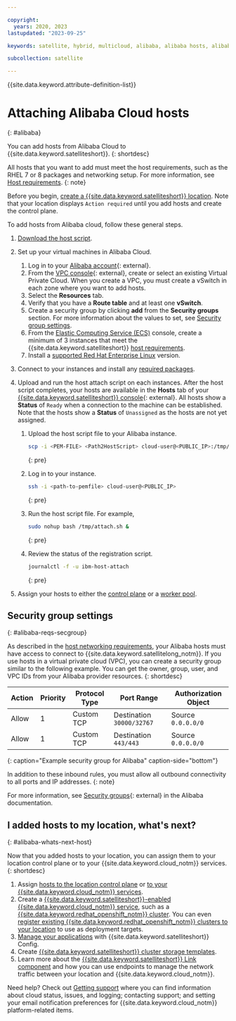 ```yaml
---

copyright:
  years: 2020, 2023
lastupdated: "2023-09-25"

keywords: satellite, hybrid, multicloud, alibaba, alibaba hosts, alibaba cloud

subcollection: satellite

---
```


{{site.data.keyword.attribute-definition-list}}



# Attaching Alibaba Cloud hosts
{: #alibaba}

You can add hosts from Alibaba Cloud to {{site.data.keyword.satelliteshort}}.
{: shortdesc}

All hosts that you want to add must meet the host requirements, such as the RHEL 7 or 8 packages and networking setup. For more information, see [Host requirements](/docs/satellite?topic=satellite-host-reqs).
{: note}

Before you begin, [create a {{site.data.keyword.satelliteshort}} location](/docs/satellite?topic=satellite-locations). Note that your location displays `Action required` until you add hosts and create the control plane.

To add hosts from Alibaba cloud, follow these general steps.

1. [Download the host script](/docs/satellite?topic=satellite-host-attach-download).
2. Set up your virtual machines in Alibaba Cloud.
    1. Log in to your [Alibaba account](https://us.alibabacloud.com/en){: external}.
    2. From the [VPC console](https://vpc.console.aliyun.com/vpc){: external}, create or select an existing Virtual Private Cloud. When you create a VPC, you must create a vSwitch in each zone where you want to add hosts.
    3. Select the **Resources** tab.
    4. Verify that you have a **Route table** and at least one **vSwitch**. 
    5. Create a security group by clicking **add** from the **Security groups** section. For more information about the values to set, see [Security group settings](#alibaba-reqs-secgroup).
    6. From the [Elastic Computing Service (ECS)](https://ecs.console.aliyun.com/server#/home) console, create a minimum of 3 instances that meet the {{site.data.keyword.satelliteshort}} [host requirements](/docs/satellite?topic=satellite-host-reqs).
    7. Install a [supported Red Hat Enterprise Linux](/docs/satellite?topic=satellite-infrastructure-plan#infras-plan-os) version.
3. Connect to your instances and install any [required packages](/docs/satellite?topic=satellite-host-reqs).     
4. Upload and run the host attach script on each instances. After the host script completes, your hosts are available in the **Hosts** tab of your [{{site.data.keyword.satelliteshort}} console](https://cloud.ibm.com/satellite/locations){: external}. All hosts show a **Status** of `Ready` when a connection to the machine can be established. Note that the hosts show a **Status** of `Unassigned` as the hosts are not yet assigned.
    1. Upload the host script file to your Alibaba instance.
    
        ```sh
        scp -i <PEM-FILE> <Path2HostScript> cloud-user@<PUBLIC_IP>:/tmp/attach.sh
        ```
        {: pre}
    
    2. Log in to your instance.

        ```sh
        ssh -i <path-to-pemfile> cloud-user@<PUBLIC_IP>
        ```
        {: pre}

    3. Run the host script file. For example,

        ```sh
        sudo nohup bash /tmp/attach.sh &
        ```
        {: pre}

    4. Review the status of the registration script.
        
        ```sh
        journalctl -f -u ibm-host-attach
        ```
        {: pre} 
        
5. Assign your hosts to either the [control plane](/docs/satellite?topic=satellite-setup-control-plane) or a [worker pool](/docs/satellite?topic=satellite-assigning-hosts).

## Security group settings
{: #alibaba-reqs-secgroup}

As described in the [host networking requirements](/docs/satellite?topic=satellite-reqs-host-network), your Alibaba hosts must have access to connect to {{site.data.keyword.satellitelong_notm}}. If you use hosts in a virtual private cloud (VPC), you can create a security group similar to the following example. You can get the owner, group, user, and VPC IDs from your Alibaba provider resources.
{: shortdesc}


|Action|Priority|Protocol Type|Port Range|Authorization Object|
|------|-----|------|-----|-----|
| Allow |	1 | Custom TCP | Destination `30000/32767` | Source `0.0.0.0/0` |
| Allow |	1 | Custom TCP | Destination `443/443` | Source `0.0.0.0/0` |
{: caption="Example security group for Alibaba" caption-side="bottom"}

In addition to these inbound rules, you must allow all outbound connectivity to all ports and IP addresses.
{: note}

For more information, see [Security groups](https://www.alibabacloud.com/help/en/elastic-compute-service/latest/security-security-groups){: external} in the Alibaba documentation.

## I added hosts to my location, what's next?
{: #alibaba-whats-next-host}

Now that you added hosts to your location, you can assign them to your location control plane or to your {{site.data.keyword.cloud_notm}} services.
{: shortdesc}

1. Assign [hosts to the location control plane](/docs/satellite?topic=satellite-setup-control-plane) or [to your {{site.data.keyword.cloud_notm}} services](/docs/satellite?topic=satellite-assigning-hosts).
2. Create a [{{site.data.keyword.satelliteshort}}-enabled {{site.data.keyword.cloud_notm}} service](/docs/satellite?topic=satellite-managed-services), such as a [{{site.data.keyword.redhat_openshift_notm}} cluster](/docs/openshift?topic=openshift-satellite-clusters). You can even [register existing {{site.data.keyword.redhat_openshift_notm}} clusters to your location](/docs/satellite?topic=satellite-register-openshift-clusters) to use as deployment targets.
3. [Manage your applications](/docs/satellite?topic=satellite-cluster-config) with {{site.data.keyword.satelliteshort}} Config.
4. Create [{{site.data.keyword.satelliteshort}} cluster storage templates](/docs/satellite?topic=satellite-storage-template-ov).
5. Learn more about the [{{site.data.keyword.satelliteshort}} Link component](/docs/satellite?topic=satellite-link-location-cloud) and how you can use endpoints to manage the network traffic between your location and {{site.data.keyword.cloud_notm}}.

Need help? Check out [Getting support](/docs/satellite?topic=satellite-get-help) where you can find information about cloud status, issues, and logging; contacting support; and setting your email notification preferences for {{site.data.keyword.cloud_notm}} platform-related items.




